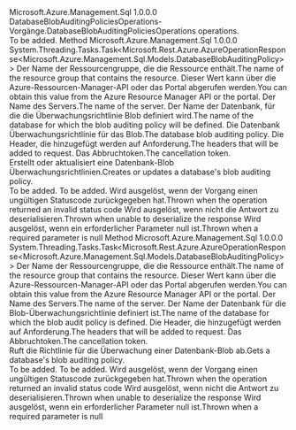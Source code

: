 <Type Name="IDatabaseBlobAuditingPoliciesOperations" FullName="Microsoft.Azure.Management.Sql.IDatabaseBlobAuditingPoliciesOperations">
  <TypeSignature Language="C#" Value="public interface IDatabaseBlobAuditingPoliciesOperations" />
  <TypeSignature Language="ILAsm" Value=".class public interface auto ansi abstract IDatabaseBlobAuditingPoliciesOperations" />
  <TypeSignature Language="DocId" Value="T:Microsoft.Azure.Management.Sql.IDatabaseBlobAuditingPoliciesOperations" />
  <TypeSignature Language="VB.NET" Value="Public Interface IDatabaseBlobAuditingPoliciesOperations" />
  <TypeSignature Language="F#" Value="type IDatabaseBlobAuditingPoliciesOperations = interface" />
  <AssemblyInfo>
    <AssemblyName>Microsoft.Azure.Management.Sql</AssemblyName>
    <AssemblyVersion>1.0.0.0</AssemblyVersion>
  </AssemblyInfo>
  <Interfaces />
  <Docs>
    <summary>
            <span data-ttu-id="5a0d4-101">DatabaseBlobAuditingPoliciesOperations-Vorgänge.</span><span class="sxs-lookup"><span data-stu-id="5a0d4-101">DatabaseBlobAuditingPoliciesOperations operations.</span></span>
            </summary>
    <remarks>To be added.</remarks>
  </Docs>
  <Members>
    <Member MemberName="CreateOrUpdateWithHttpMessagesAsync">
      <MemberSignature Language="C#" Value="public System.Threading.Tasks.Task&lt;Microsoft.Rest.Azure.AzureOperationResponse&lt;Microsoft.Azure.Management.Sql.Models.DatabaseBlobAuditingPolicy&gt;&gt; CreateOrUpdateWithHttpMessagesAsync (string resourceGroupName, string serverName, string databaseName, Microsoft.Azure.Management.Sql.Models.DatabaseBlobAuditingPolicy parameters, System.Collections.Generic.Dictionary&lt;string,System.Collections.Generic.List&lt;string&gt;&gt; customHeaders = null, System.Threading.CancellationToken cancellationToken = null);" />
      <MemberSignature Language="ILAsm" Value=".method public hidebysig newslot virtual instance class System.Threading.Tasks.Task`1&lt;class Microsoft.Rest.Azure.AzureOperationResponse`1&lt;class Microsoft.Azure.Management.Sql.Models.DatabaseBlobAuditingPolicy&gt;&gt; CreateOrUpdateWithHttpMessagesAsync(string resourceGroupName, string serverName, string databaseName, class Microsoft.Azure.Management.Sql.Models.DatabaseBlobAuditingPolicy parameters, class System.Collections.Generic.Dictionary`2&lt;string, class System.Collections.Generic.List`1&lt;string&gt;&gt; customHeaders, valuetype System.Threading.CancellationToken cancellationToken) cil managed" />
      <MemberSignature Language="DocId" Value="M:Microsoft.Azure.Management.Sql.IDatabaseBlobAuditingPoliciesOperations.CreateOrUpdateWithHttpMessagesAsync(System.String,System.String,System.String,Microsoft.Azure.Management.Sql.Models.DatabaseBlobAuditingPolicy,System.Collections.Generic.Dictionary{System.String,System.Collections.Generic.List{System.String}},System.Threading.CancellationToken)" />
      <MemberSignature Language="F#" Value="abstract member CreateOrUpdateWithHttpMessagesAsync : string * string * string * Microsoft.Azure.Management.Sql.Models.DatabaseBlobAuditingPolicy * System.Collections.Generic.Dictionary&lt;string, System.Collections.Generic.List&lt;string&gt;&gt; * System.Threading.CancellationToken -&gt; System.Threading.Tasks.Task&lt;Microsoft.Rest.Azure.AzureOperationResponse&lt;Microsoft.Azure.Management.Sql.Models.DatabaseBlobAuditingPolicy&gt;&gt;" Usage="iDatabaseBlobAuditingPoliciesOperations.CreateOrUpdateWithHttpMessagesAsync (resourceGroupName, serverName, databaseName, parameters, customHeaders, cancellationToken)" />
      <MemberType>Method</MemberType>
      <AssemblyInfo>
        <AssemblyName>Microsoft.Azure.Management.Sql</AssemblyName>
        <AssemblyVersion>1.0.0.0</AssemblyVersion>
      </AssemblyInfo>
      <ReturnValue>
        <ReturnType>System.Threading.Tasks.Task&lt;Microsoft.Rest.Azure.AzureOperationResponse&lt;Microsoft.Azure.Management.Sql.Models.DatabaseBlobAuditingPolicy&gt;&gt;</ReturnType>
      </ReturnValue>
      <Parameters>
        <Parameter Name="resourceGroupName" Type="System.String" />
        <Parameter Name="serverName" Type="System.String" />
        <Parameter Name="databaseName" Type="System.String" />
        <Parameter Name="parameters" Type="Microsoft.Azure.Management.Sql.Models.DatabaseBlobAuditingPolicy" />
        <Parameter Name="customHeaders" Type="System.Collections.Generic.Dictionary&lt;System.String,System.Collections.Generic.List&lt;System.String&gt;&gt;" />
        <Parameter Name="cancellationToken" Type="System.Threading.CancellationToken" />
      </Parameters>
      <Docs>
        <param name="resourceGroupName">
            <span data-ttu-id="5a0d4-102">Der Name der Ressourcengruppe, die die Ressource enthält.</span><span class="sxs-lookup"><span data-stu-id="5a0d4-102">The name of the resource group that contains the resource.</span></span> <span data-ttu-id="5a0d4-103">Dieser Wert kann über die Azure-Ressourcen-Manager-API oder das Portal abgerufen werden.</span><span class="sxs-lookup"><span data-stu-id="5a0d4-103">You can obtain this value from the Azure Resource Manager API or the portal.</span></span>
            </param>
        <param name="serverName">
            <span data-ttu-id="5a0d4-104">Der Name des Servers.</span><span class="sxs-lookup"><span data-stu-id="5a0d4-104">The name of the server.</span></span>
            </param>
        <param name="databaseName">
            <span data-ttu-id="5a0d4-105">Der Name der Datenbank, für die die Überwachungsrichtlinie Blob definiert wird.</span><span class="sxs-lookup"><span data-stu-id="5a0d4-105">The name of the database for which the blob auditing policy will be defined.</span></span>
            </param>
        <param name="parameters">
            <span data-ttu-id="5a0d4-106">Die Datenbank Überwachungsrichtlinie für das Blob.</span><span class="sxs-lookup"><span data-stu-id="5a0d4-106">The database blob auditing policy.</span></span>
            </param>
        <param name="customHeaders">
            <span data-ttu-id="5a0d4-107">Die Header, die hinzugefügt werden auf Anforderung.</span><span class="sxs-lookup"><span data-stu-id="5a0d4-107">The headers that will be added to request.</span></span>
            </param>
        <param name="cancellationToken">
            <span data-ttu-id="5a0d4-108">Das Abbruchtoken.</span><span class="sxs-lookup"><span data-stu-id="5a0d4-108">The cancellation token.</span></span>
            </param>
        <summary>
            <span data-ttu-id="5a0d4-109">Erstellt oder aktualisiert eine Datenbank-Blob Überwachungsrichtlinien.</span><span class="sxs-lookup"><span data-stu-id="5a0d4-109">Creates or updates a database's blob auditing policy.</span></span>
            </summary>
        <returns>To be added.</returns>
        <remarks>To be added.</remarks>
        <exception cref="T:Microsoft.Rest.Azure.CloudException">
            <span data-ttu-id="5a0d4-110">Wird ausgelöst, wenn der Vorgang einen ungültigen Statuscode zurückgegeben hat.</span><span class="sxs-lookup"><span data-stu-id="5a0d4-110">Thrown when the operation returned an invalid status code</span></span>
            </exception>
        <exception cref="T:Microsoft.Rest.SerializationException">
            <span data-ttu-id="5a0d4-111">Wird ausgelöst, wenn nicht die Antwort zu deserialisieren.</span><span class="sxs-lookup"><span data-stu-id="5a0d4-111">Thrown when unable to deserialize the response</span></span>
            </exception>
        <exception cref="T:Microsoft.Rest.ValidationException">
            <span data-ttu-id="5a0d4-112">Wird ausgelöst, wenn ein erforderlicher Parameter null ist.</span><span class="sxs-lookup"><span data-stu-id="5a0d4-112">Thrown when a required parameter is null</span></span>
            </exception>
      </Docs>
    </Member>
    <Member MemberName="GetWithHttpMessagesAsync">
      <MemberSignature Language="C#" Value="public System.Threading.Tasks.Task&lt;Microsoft.Rest.Azure.AzureOperationResponse&lt;Microsoft.Azure.Management.Sql.Models.DatabaseBlobAuditingPolicy&gt;&gt; GetWithHttpMessagesAsync (string resourceGroupName, string serverName, string databaseName, System.Collections.Generic.Dictionary&lt;string,System.Collections.Generic.List&lt;string&gt;&gt; customHeaders = null, System.Threading.CancellationToken cancellationToken = null);" />
      <MemberSignature Language="ILAsm" Value=".method public hidebysig newslot virtual instance class System.Threading.Tasks.Task`1&lt;class Microsoft.Rest.Azure.AzureOperationResponse`1&lt;class Microsoft.Azure.Management.Sql.Models.DatabaseBlobAuditingPolicy&gt;&gt; GetWithHttpMessagesAsync(string resourceGroupName, string serverName, string databaseName, class System.Collections.Generic.Dictionary`2&lt;string, class System.Collections.Generic.List`1&lt;string&gt;&gt; customHeaders, valuetype System.Threading.CancellationToken cancellationToken) cil managed" />
      <MemberSignature Language="DocId" Value="M:Microsoft.Azure.Management.Sql.IDatabaseBlobAuditingPoliciesOperations.GetWithHttpMessagesAsync(System.String,System.String,System.String,System.Collections.Generic.Dictionary{System.String,System.Collections.Generic.List{System.String}},System.Threading.CancellationToken)" />
      <MemberSignature Language="F#" Value="abstract member GetWithHttpMessagesAsync : string * string * string * System.Collections.Generic.Dictionary&lt;string, System.Collections.Generic.List&lt;string&gt;&gt; * System.Threading.CancellationToken -&gt; System.Threading.Tasks.Task&lt;Microsoft.Rest.Azure.AzureOperationResponse&lt;Microsoft.Azure.Management.Sql.Models.DatabaseBlobAuditingPolicy&gt;&gt;" Usage="iDatabaseBlobAuditingPoliciesOperations.GetWithHttpMessagesAsync (resourceGroupName, serverName, databaseName, customHeaders, cancellationToken)" />
      <MemberType>Method</MemberType>
      <AssemblyInfo>
        <AssemblyName>Microsoft.Azure.Management.Sql</AssemblyName>
        <AssemblyVersion>1.0.0.0</AssemblyVersion>
      </AssemblyInfo>
      <ReturnValue>
        <ReturnType>System.Threading.Tasks.Task&lt;Microsoft.Rest.Azure.AzureOperationResponse&lt;Microsoft.Azure.Management.Sql.Models.DatabaseBlobAuditingPolicy&gt;&gt;</ReturnType>
      </ReturnValue>
      <Parameters>
        <Parameter Name="resourceGroupName" Type="System.String" />
        <Parameter Name="serverName" Type="System.String" />
        <Parameter Name="databaseName" Type="System.String" />
        <Parameter Name="customHeaders" Type="System.Collections.Generic.Dictionary&lt;System.String,System.Collections.Generic.List&lt;System.String&gt;&gt;" />
        <Parameter Name="cancellationToken" Type="System.Threading.CancellationToken" />
      </Parameters>
      <Docs>
        <param name="resourceGroupName">
            <span data-ttu-id="5a0d4-113">Der Name der Ressourcengruppe, die die Ressource enthält.</span><span class="sxs-lookup"><span data-stu-id="5a0d4-113">The name of the resource group that contains the resource.</span></span> <span data-ttu-id="5a0d4-114">Dieser Wert kann über die Azure-Ressourcen-Manager-API oder das Portal abgerufen werden.</span><span class="sxs-lookup"><span data-stu-id="5a0d4-114">You can obtain this value from the Azure Resource Manager API or the portal.</span></span>
            </param>
        <param name="serverName">
            <span data-ttu-id="5a0d4-115">Der Name des Servers.</span><span class="sxs-lookup"><span data-stu-id="5a0d4-115">The name of the server.</span></span>
            </param>
        <param name="databaseName">
            <span data-ttu-id="5a0d4-116">Der Name der Datenbank für die Blob-Überwachungsrichtlinie definiert ist.</span><span class="sxs-lookup"><span data-stu-id="5a0d4-116">The name of the database for which the blob audit policy is defined.</span></span>
            </param>
        <param name="customHeaders">
            <span data-ttu-id="5a0d4-117">Die Header, die hinzugefügt werden auf Anforderung.</span><span class="sxs-lookup"><span data-stu-id="5a0d4-117">The headers that will be added to request.</span></span>
            </param>
        <param name="cancellationToken">
            <span data-ttu-id="5a0d4-118">Das Abbruchtoken.</span><span class="sxs-lookup"><span data-stu-id="5a0d4-118">The cancellation token.</span></span>
            </param>
        <summary>
            <span data-ttu-id="5a0d4-119">Ruft die Richtlinie für die Überwachung einer Datenbank-Blob ab.</span><span class="sxs-lookup"><span data-stu-id="5a0d4-119">Gets a database's blob auditing policy.</span></span>
            </summary>
        <returns>To be added.</returns>
        <remarks>To be added.</remarks>
        <exception cref="T:Microsoft.Rest.Azure.CloudException">
            <span data-ttu-id="5a0d4-120">Wird ausgelöst, wenn der Vorgang einen ungültigen Statuscode zurückgegeben hat.</span><span class="sxs-lookup"><span data-stu-id="5a0d4-120">Thrown when the operation returned an invalid status code</span></span>
            </exception>
        <exception cref="T:Microsoft.Rest.SerializationException">
            <span data-ttu-id="5a0d4-121">Wird ausgelöst, wenn nicht die Antwort zu deserialisieren.</span><span class="sxs-lookup"><span data-stu-id="5a0d4-121">Thrown when unable to deserialize the response</span></span>
            </exception>
        <exception cref="T:Microsoft.Rest.ValidationException">
            <span data-ttu-id="5a0d4-122">Wird ausgelöst, wenn ein erforderlicher Parameter null ist.</span><span class="sxs-lookup"><span data-stu-id="5a0d4-122">Thrown when a required parameter is null</span></span>
            </exception>
      </Docs>
    </Member>
  </Members>
</Type>
